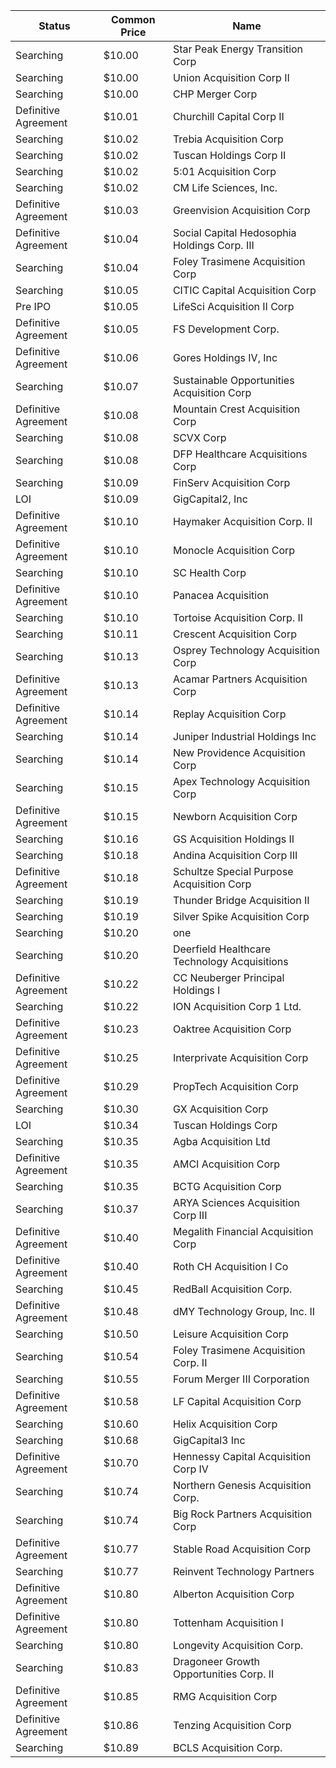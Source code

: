 Status               | Common Price  | Name                                        
-------------------- | ------------- | --------------------------------------------
Searching            | $10.00        | Star Peak Energy Transition Corp            
Searching            | $10.00        | Union Acquisition Corp II                   
Searching            | $10.00        | CHP Merger Corp                             
Definitive Agreement | $10.01        | Churchill Capital Corp II                   
Searching            | $10.02        | Trebia Acquisition Corp                     
Searching            | $10.02        | Tuscan Holdings Corp II                     
Searching            | $10.02        | 5:01 Acquisition Corp                       
Searching            | $10.02        | CM Life Sciences, Inc.                      
Definitive Agreement | $10.03        | Greenvision Acquisition Corp                
Definitive Agreement | $10.04        | Social Capital Hedosophia Holdings Corp. III
Searching            | $10.04        | Foley Trasimene Acquisition Corp            
Searching            | $10.05        | CITIC Capital Acquisition Corp              
Pre IPO              | $10.05        | LifeSci Acquisition II Corp                 
Definitive Agreement | $10.05        | FS Development Corp.                        
Definitive Agreement | $10.06        | Gores Holdings IV, Inc                      
Searching            | $10.07        | Sustainable Opportunities Acquisition Corp  
Definitive Agreement | $10.08        | Mountain Crest Acquisition Corp             
Searching            | $10.08        | SCVX Corp                                   
Searching            | $10.08        | DFP Healthcare Acquisitions Corp            
Searching            | $10.09        | FinServ Acquisition Corp                    
LOI                  | $10.09        | GigCapital2, Inc                            
Definitive Agreement | $10.10        | Haymaker Acquisition Corp. II               
Definitive Agreement | $10.10        | Monocle Acquisition Corp                    
Searching            | $10.10        | SC Health Corp                              
Definitive Agreement | $10.10        | Panacea Acquisition                         
Searching            | $10.10        | Tortoise Acquisition Corp. II               
Searching            | $10.11        | Crescent Acquisition Corp                   
Searching            | $10.13        | Osprey Technology Acquisition Corp          
Definitive Agreement | $10.13        | Acamar Partners Acquisition Corp            
Definitive Agreement | $10.14        | Replay Acquisition Corp                     
Searching            | $10.14        | Juniper Industrial Holdings Inc             
Searching            | $10.14        | New Providence Acquisition Corp             
Searching            | $10.15        | Apex Technology Acquisition Corp            
Definitive Agreement | $10.15        | Newborn Acquisition Corp                    
Searching            | $10.16        | GS Acquisition Holdings II                  
Searching            | $10.18        | Andina Acquisition Corp III                 
Definitive Agreement | $10.18        | Schultze Special Purpose Acquisition Corp   
Searching            | $10.19        | Thunder Bridge Acquisition II               
Searching            | $10.19        | Silver Spike Acquisition Corp               
Searching            | $10.20        | one                                         
Searching            | $10.20        | Deerfield Healthcare Technology Acquisitions
Definitive Agreement | $10.22        | CC Neuberger Principal Holdings I           
Searching            | $10.22        | ION Acquisition Corp 1 Ltd.                 
Definitive Agreement | $10.23        | Oaktree Acquisition Corp                    
Definitive Agreement | $10.25        | Interprivate Acquisition Corp               
Definitive Agreement | $10.29        | PropTech Acquisition Corp                   
Searching            | $10.30        | GX Acquisition Corp                         
LOI                  | $10.34        | Tuscan Holdings Corp                        
Searching            | $10.35        | Agba Acquisition Ltd                        
Definitive Agreement | $10.35        | AMCI Acquisition Corp                       
Searching            | $10.35        | BCTG Acquisition Corp                       
Searching            | $10.37        | ARYA Sciences Acquisition Corp III          
Definitive Agreement | $10.40        | Megalith Financial Acquisition Corp         
Definitive Agreement | $10.40        | Roth CH Acquisition I Co                    
Searching            | $10.45        | RedBall Acquisition Corp.                   
Definitive Agreement | $10.48        | dMY Technology Group, Inc. II               
Searching            | $10.50        | Leisure Acquisition Corp                    
Searching            | $10.54        | Foley Trasimene Acquisition Corp. II        
Searching            | $10.55        | Forum Merger III Corporation                
Definitive Agreement | $10.58        | LF Capital Acquisition Corp                 
Searching            | $10.60        | Helix Acquisition Corp                      
Searching            | $10.68        | GigCapital3 Inc                             
Definitive Agreement | $10.70        | Hennessy Capital Acquisition Corp IV        
Searching            | $10.74        | Northern Genesis Acquisition Corp.          
Searching            | $10.74        | Big Rock Partners Acquisition Corp          
Definitive Agreement | $10.77        | Stable Road Acquisition Corp                
Searching            | $10.77        | Reinvent Technology Partners                
Definitive Agreement | $10.80        | Alberton Acquisition Corp                   
Definitive Agreement | $10.80        | Tottenham Acquisition I                     
Searching            | $10.80        | Longevity Acquisition Corp.                 
Searching            | $10.83        | Dragoneer Growth Opportunities Corp. II     
Definitive Agreement | $10.85        | RMG Acquisition Corp                        
Definitive Agreement | $10.86        | Tenzing Acquisition Corp                    
Searching            | $10.89        | BCLS Acquisition Corp.                      
